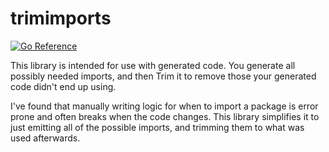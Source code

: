 # trimimports

[![Go Reference](https://pkg.go.dev/badge/github.com/Jille/trimimports.svg)](https://pkg.go.dev/github.com/Jille/trimimports)

This library is intended for use with generated code. You generate all possibly needed imports, and then Trim it to remove those your generated code didn't end up using.

I've found that manually writing logic for when to import a package is error prone and often breaks when the code changes. This library simplifies it to just emitting all of the possible imports, and trimming them to what was used afterwards.

